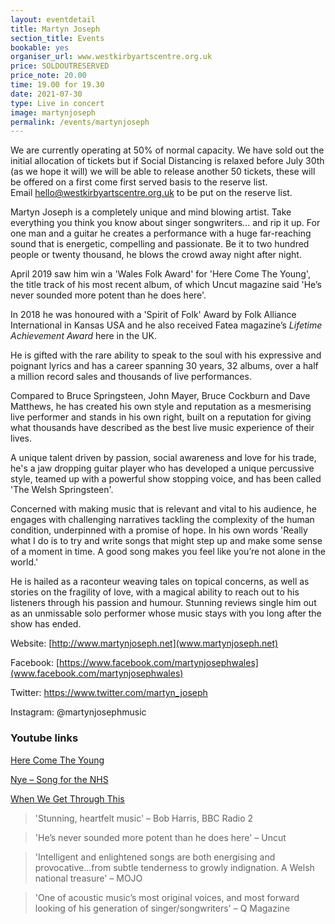 ```yaml
---
layout: eventdetail
title: Martyn Joseph
section_title: Events
bookable: yes
organiser_url: www.westkirbyartscentre.org.uk
price: SOLDOUTRESERVED
price_note: 20.00
time: 19.00 for 19.30
date: 2021-07-30
type: Live in concert
image: martynjoseph
permalink: /events/martynjoseph
---
```


We are currently operating at 50% of normal capacity. We have sold out the initial allocation of tickets but if Social Distancing is relaxed before July 30th (as we hope it will) we will be able to release another 50 tickets, these will be offered on a first come first served basis to the reserve list. Email hello@westkirbyartscentre.org.uk to be put on the reserve list.

Martyn Joseph is a completely unique and mind blowing artist. Take everything you think you know about singer songwriters... and rip it up. For one man and a guitar he creates a performance with a huge far-reaching sound that is energetic, compelling and passionate. Be it to two hundred people or twenty thousand, he blows the crowd away night after night.

April 2019 saw him win a 'Wales Folk Award' for 'Here Come The Young', the title track of his most recent album, of which Uncut magazine said 'He’s never sounded more potent than he does here'.

In 2018 he was honoured with a 'Spirit of Folk' Award by Folk Alliance International in Kansas USA and he also received Fatea magazine’s _Lifetime Achievement Award_ here in the UK.

He is gifted with the rare ability to speak to the soul with his expressive and poignant lyrics and has a career spanning 30 years, 32 albums, over a half a million record sales and thousands of live performances.

Compared to Bruce Springsteen, John Mayer, Bruce Cockburn and Dave Matthews, he has created his own style and reputation as a mesmerising live performer and stands in his own right, built on a reputation for giving what thousands have described as the best live music experience of their lives.

A unique talent driven by passion, social awareness and love for his trade, he's a jaw dropping guitar player who has developed a unique percussive style, teamed up with a powerful show stopping voice, and has been called 'The Welsh Springsteen'.

Concerned with making music that is relevant and vital to his audience, he engages with challenging narratives tackling the complexity of the human condition, underpinned with a promise of hope. In his own words 'Really what I do is to try and write songs that might step up and make some sense of a moment in time. A good song makes you feel like you’re not alone in the world.'

He is hailed as a raconteur weaving tales on topical concerns, as well as stories on the fragility of love, with a magical ability to reach out to his listeners through his
passion and humour. Stunning reviews single him out as an unmissable solo performer whose music stays with you long after the show has ended.

Website: [http://www.martynjoseph.net](www.martynjoseph.net)

Facebook: [https://www.facebook.com/martynjosephwales](www.facebook.com/martynjosephwales)

Twitter: https://www.twitter.com/martyn_joseph

Instagram: @martynjosephmusic

### Youtube links

[Here Come The Young](https://youtu.be/OiTrpaPnMYE)

[Nye – Song for the NHS](https://youtu.be/8IBmmXn1QwM)

[When We Get Through This](https://youtu.be/NUfAtlhbpY8)

> 'Stunning, heartfelt music' – Bob Harris, BBC Radio 2

> 'He’s never sounded more potent than he does here' – Uncut

> 'Intelligent and enlightened songs are both energising and provocative…from subtle tenderness to growly indignation. A Welsh national treasure' – MOJO

> 'One of acoustic music’s most original voices, and most forward looking of his generation of singer/songwriters' – Q Magazine
